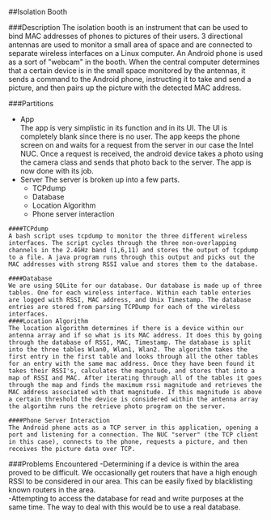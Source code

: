 ##Isolation Booth

###Description
The isolation booth is an instrument that can be used to bind MAC addresses of phones to pictures of their users. 3 directional antennas are used to monitor a small area of space and are connected to separate wireless interfaces on a Linux computer. An Android phone is used as a sort of "webcam" in the booth. When the central computer determines that a certain device is in the small space monitored by the antennas, it sends a command to the Android phone, instructing it to take and send a picture, and then pairs up the picture with the detected MAC address.

###Partitions
*    App  
        The app is very simplistic in its function and in its UI. The UI is completely blank since there is no user. The app keeps the phone screen on and waits for a request from the server in our case the Intel NUC. Once a request is received, the android device takes a photo using the camera class and sends that photo back to the server. The app is now done with its job.
*    Server
		The server is broken up into a few parts.  
		-    TCPdump  
		-    Database  
		-    Location Algorithm  
		-    Phone server interaction  

	####TCPdump  
	A bash script uses tcpdump to monitor the three different wireless interfaces. The script cycles through the three non-overlapping channels in the 2.4GHz band (1,6,11) and stores the output of tcpdump to a file. A java program runs through this output and picks out the MAC addresses with strong RSSI value and stores them to the database.  

	####Database
	We are using SQLite for our database. Our database is made up of three tables. One for each wireless interface. Within each table enteries are logged with RSSI, MAC address, and Unix Timestamp. The database entries are stored from parsing TCPDump for each of the wireless interfaces.
	####Location Algorithm  
	The location algorithm determines if there is a device within our antenna array and if so what is its MAC address. It does this by going through the database of RSSI, MAC, Timestamp. The database is split into the three tables Wlan0, Wlan1, Wlan2. The algorithm takes the first entry in the first table and looks through all the other tables for an entry with the same mac address. Once they have been found it takes their RSSI's, calculates the magnitude, and stores that into a map of RSSI and MAC. After iterating through all of the tables it goes through the map and finds the maximum rssi magnitude and retrieves the MAC address associated with that magnitude. If this magnitude is above a certain threshold the device is considered within the antenna array the algortihm runs the retrieve photo program on the server.

	####Phone Server Interaction
	The Android phone acts as a TCP server in this application, opening a port and listening for a connection. The NUC "server" (the TCP client in this case), connects to the phone, requests a picture, and then receives the picture data over TCP.

###Problems Encountered
-Determining if a device is within the area proved to be difficult. We occasionally get routers that have a high enough RSSI to be considered in our area. This can be easily fixed by blacklisting known routers in the area.  
-Attempting to access the database for read and write purposes at the same time. The way to deal with this would be to use a real database.


